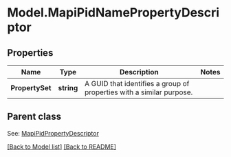 # Model.MapiPidNamePropertyDescriptor
## Properties
Name | Type | Description | Notes
------------ | ------------- | ------------- | -------------
**PropertySet** | **string** | A GUID that identifies a group of properties with a similar purpose.              | 

## Parent class

See: [MapiPidPropertyDescriptor](MapiPidPropertyDescriptor.md)

[[Back to Model list]](Models.doc) [[Back to README]](README.md)


